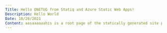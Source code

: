 ```yaml
---
Title: Hello ONETUG from Statiq and Azure Static Web Apps!
Description: Hello World
Date: 10/28/2021
Content: aasaaaaaahis is a root page of the statically generated site powered by Statiq. This page is rendered by Razor view template. Statiq Web is a powerful static website generation toolkit suitable for most use cases. It's built on top of Statiq Framework, so you can always extend or customize it beyond those base capabilities as well. This is an example of how to render one single page.
---
```

